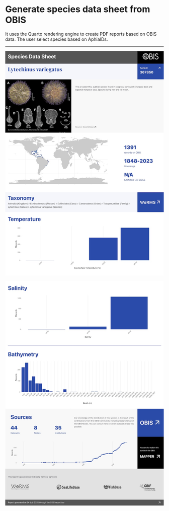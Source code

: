 # Generate species data sheet from OBIS

It uses the Quarto rendering engine to create PDF reports based on OBIS data. The user select species based on AphiaIDs.

-------

![](example_a.jpg)

![](example_b.jpg)